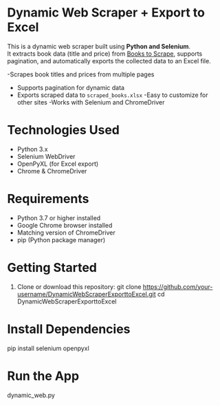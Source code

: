 # Dynamic Web Scraper + Export to Excel

This is a dynamic web scraper built using **Python and Selenium**.  
It extracts book data (title and price) from [Books to Scrape](https://books.toscrape.com), supports pagination, and automatically exports the collected data to an Excel file.

-Scrapes book titles and prices from multiple pages
- Supports pagination for dynamic data
- Exports scraped data to `scraped_books.xlsx`
-Easy to customize for other sites
-Works with Selenium and ChromeDriver

# Technologies Used

- Python 3.x
- Selenium WebDriver
- OpenPyXL (for Excel export)
- Chrome & ChromeDriver


# Requirements

- Python 3.7 or higher installed
- Google Chrome browser installed
- Matching version of ChromeDriver
- pip (Python package manager)







# Getting Started

1. Clone or download this repository:
   git clone https://github.com/your-username/DynamicWebScraperExporttoExcel.git
   cd DynamicWebScraperExporttoExcel


# Install Dependencies
pip install selenium openpyxl


# Run the App
dynamic_web.py

